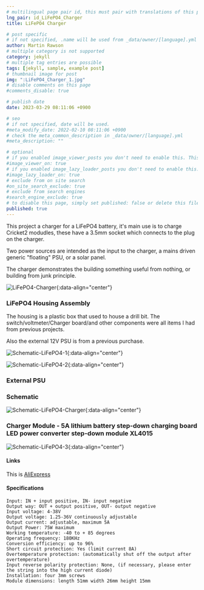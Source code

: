 ```yaml
---
# multilingual page pair id, this must pair with translations of this page. (This name must be unique)
lng_pair: id_LiFePO4_Charger
title: LiFePO4 Charger

# post specific
# if not specified, .name will be used from _data/owner/[language].yml
author: Martin Rawson
# multiple category is not supported
category: jekyll
# multiple tag entries are possible
tags: [jekyll, sample, example post]
# thumbnail image for post
img: ":LiFePO4_Charger_1.jpg"
# disable comments on this page
#comments_disable: true

# publish date
date: 2023-03-29 08:11:06 +0900

# seo
# if not specified, date will be used.
#meta_modify_date: 2022-02-10 08:11:06 +0900
# check the meta_common_description in _data/owner/[language].yml
#meta_description: ""

# optional
# if you enabled image_viewer_posts you don't need to enable this. This is only if image_viewer_posts = false
#image_viewer_on: true
# if you enabled image_lazy_loader_posts you don't need to enable this. This is only if image_lazy_loader_posts = false
#image_lazy_loader_on: true
# exclude from on site search
#on_site_search_exclude: true
# exclude from search engines
#search_engine_exclude: true
# to disable this page, simply set published: false or delete this file
published: true
---
```


<!-- outline-start -->

This project a charger for a LiFePO4 battery, it's main use
is to charge Cricket2 modudles, these have a 3.5mm socket which connects to the 
plug on the charger.

Two power sources are intended as the input to the charger, a mains driven 
generic "floating" PSU, or a solar panel.

The charger demonstrates the building something useful from nothing, or building from junk
principle.

![LiFePO4-Charger](:LiFePO4_Charger_5.jpg){:data-align="center"}

<!-- outline-end -->

### LiFePO4 Housing Assembly

The housing is a plastic box that used to house a drill bit.
The switch/voltmeter/Charger board/and other components were all items I had 
from previous projects.

Also the external 12V PSU is from a previous purchase.

![Schematic-LiFePO4-1](:LiFePO4_Charger_3.jpg){:data-align="center"}

![Schematic-LiFePO4-2](:LiFePO4_Charger_4.jpg){:data-align="center"}

### External PSU



### Schematic

![Schematic-LiFePO4-Charger](:Schematic-LiFePO4-Charger.jpg){:data-align="center"}

### Charger Module - 5A lithium battery step-down charging board LED power converter step-down module XL4015

![Schematic-LiFePO4-3](:Charger-Module.jpg){:data-align="center"}

#### Links

This is [AliExpress](https://www.aliexpress.com/item/32663793748.html)

#### Specifications

    Input: IN + input positive, IN- input negative
    Output way: OUT + output positive, OUT- output negative
    Input voltage: 4-38V
    Output voltage: 1.25-36V continuously adjustable
    Output current: adjustable, maximum 5A
    Output Power: 75W maximum
    Working temperature: -40 to + 85 degrees
    Operating frequency: 180KHz
    Conversion efficiency: up to 96%
    Short circuit protection: Yes (limit current 8A)
    Overtemperature protection: (automatically shut off the output after overtemperature)
    Input reverse polarity protection: None, (if necessary, please enter the string into the high current diode)
    Installation: four 3mm screws
    Module dimensions: length 51mm width 26mm height 15mm
